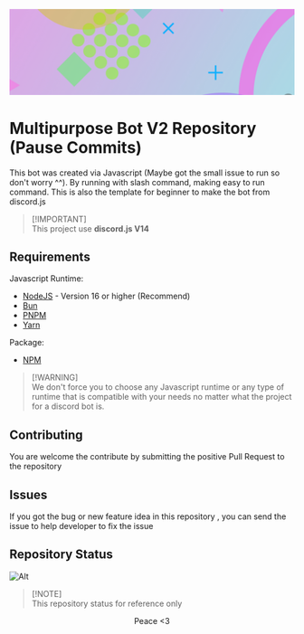 ![Asset Example](/assets/Bg%20static%20(9300x2800).jpg)

# Multipurpose Bot V2 Repository (Pause Commits)
This bot was created via Javascript (Maybe got the small issue to run so don't worry ^^). By running with slash command, making easy to run command. This is also the template for beginner to make the bot from discord.js

> [!IMPORTANT]\
> This project use __discord.js V14__

## Requirements
Javascript Runtime:

- [NodeJS](https://nodejs.org/) - Version 16 or higher (Recommend)
- [Bun](https://bun.sh/)
- [PNPM](https://pnpm.io/)
- [Yarn](https://yarnpkg.com/)

Package:
- [NPM](https://npmjs.com/)

> [!WARNING]\
> We don't force you to choose any Javascript runtime or any type of runtime that is compatible with your needs no matter what the project for a discord bot is.


## Contributing
You are welcome the contribute by submitting the positive Pull Request to the repository

## Issues
If you got the bug or new feature idea in this repository , you can send the issue to help developer to fix the issue

## Repository Status

![Alt](https://repobeats.axiom.co/api/embed/b32fbc576839dd0c6b0afecc2d1728532c266d39.svg "Repobeats analytics image")

> [!NOTE]\
> This repository status for reference only

<p align="center">Peace <3</p>
